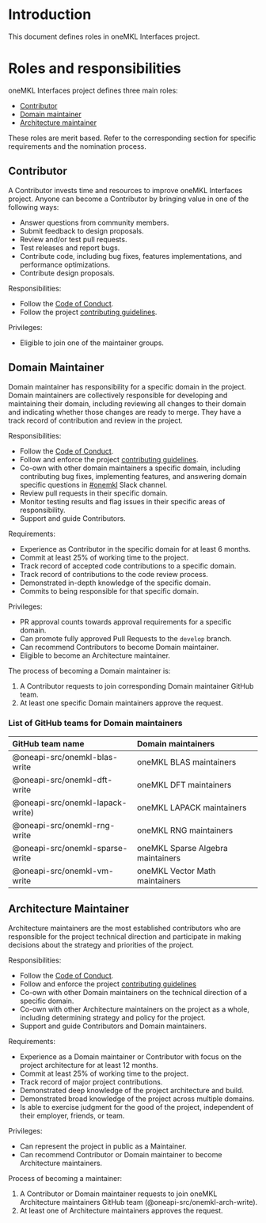 # Introduction

This document defines roles in oneMKL Interfaces project.

# Roles and responsibilities

oneMKL Interfaces project defines three main roles:
 * [Contributor](#contributor)
 * [Domain maintainer](#domain-maintainer)
 * [Architecture maintainer](#architecture-maintainer)

These roles are merit based. Refer to the corresponding section for specific
requirements and the nomination process.

## Contributor

A Contributor invests time and resources to improve oneMKL Interfaces project.
Anyone can become a Contributor by bringing value in one of the following ways:
  * Answer questions from community members.
  * Submit feedback to design proposals.
  * Review and/or test pull requests.
  * Test releases and report bugs.
  * Contribute code, including bug fixes, features implementations,
and performance optimizations.
  * Contribute design proposals.

Responsibilities:
  * Follow the [Code of Conduct](CODE_OF_CONDUCT.md).
  * Follow the project [contributing guidelines](CONTRIBUTING.md).

Privileges:
  * Eligible to join one of the maintainer groups.

## Domain Maintainer

Domain maintainer has responsibility for a specific domain in the project.
Domain maintainers are collectively responsible for developing and maintaining their domain,
including reviewing all changes to their domain and indicating
whether those changes are ready to merge. They have a track record of
contribution and review in the project.

Responsibilities:
  * Follow the [Code of Conduct](CODE_OF_CONDUCT.md).
  * Follow and enforce the project [contributing guidelines](CONTRIBUTING.md).
  * Co-own with other domain maintainers a specific domain, including contributing
    bug fixes, implementing features, and answering domain specific questions
    in [#onemkl](https://uxlfoundation.slack.com/archives/onemkl) Slack channel.
  * Review pull requests in their specific domain.
  * Monitor testing results and flag issues in their specific areas of
    responsibility.
  * Support and guide Contributors.

Requirements:
  * Experience as Contributor in the specific domain for at least 6 months.
  * Commit at least 25% of working time to the project.
  * Track record of accepted code contributions to a specific domain.
  * Track record of contributions to the code review process.
  * Demonstrated in-depth knowledge of the specific domain.
  * Commits to being responsible for that specific domain.

Privileges:
  * PR approval counts towards approval requirements for a specific domain.
  * Can promote fully approved Pull Requests to the `develop` branch.
  * Can recommend Contributors to become Domain maintainer.
  * Eligible to become an Architecture maintainer.

The process of becoming a Domain maintainer is:
1. A Contributor requests to join corresponding Domain maintainer GitHub team.
2. At least one specific Domain maintainers approve the request.

### List of GitHub teams for Domain maintainers

| GitHub team name | Domain maintainers |
:-----------|:------------|
| @oneapi-src/onemkl-blas-write | oneMKL BLAS maintainers |
| @oneapi-src/onemkl-dft-write | oneMKL DFT maintainers |
| @oneapi-src/onemkl-lapack-write) | oneMKL LAPACK maintainers |
| @oneapi-src/onemkl-rng-write | oneMKL RNG maintainers |
| @oneapi-src/onemkl-sparse-write | oneMKL Sparse Algebra maintainers |
| @oneapi-src/onemkl-vm-write | oneMKL Vector Math maintainers |

## Architecture Maintainer
Architecture maintainers are the most established contributors who are responsible for the
project technical direction and participate in making decisions about the
strategy and priorities of the project.

Responsibilities:
  * Follow the [Code of Conduct](CODE_OF_CONDUCT.md).
  * Follow and enforce the project [contributing guidelines](CONTRIBUTING.md)
  * Co-own with other Domain maintainers on the technical direction of a specific domain.
  * Co-own with other Architecture maintainers on the project as a whole, including
determining strategy and policy for the project.
  * Support and guide Contributors and Domain maintainers.

Requirements:
  * Experience as a Domain maintainer or Contributor with focus on the project architecture
for at least 12 months.
  * Commit at least 25% of working time to the project.
  * Track record of major project contributions.
  * Demonstrated deep knowledge of the project architecture and build.
  * Demonstrated broad knowledge of the project across multiple domains.
  * Is able to exercise judgment for the good of the project, independent of
    their employer, friends, or team.

Privileges:
  * Can represent the project in public as a Maintainer.
  * Can recommend Contributor or Domain maintainer to become Architecture maintainers.

Process of becoming a maintainer:
1. A Contributor or Domain maintainer requests to join oneMKL Architecture maintainers GitHub team
(@oneapi-src/onemkl-arch-write).
2. At least one of Architecture maintainers approves the request.

